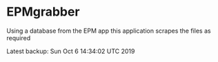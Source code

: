 # EPMgrabber
Using a database from the EPM app this application scrapes the files as required


Latest backup: Sun Oct 6 14:34:02 UTC 2019
